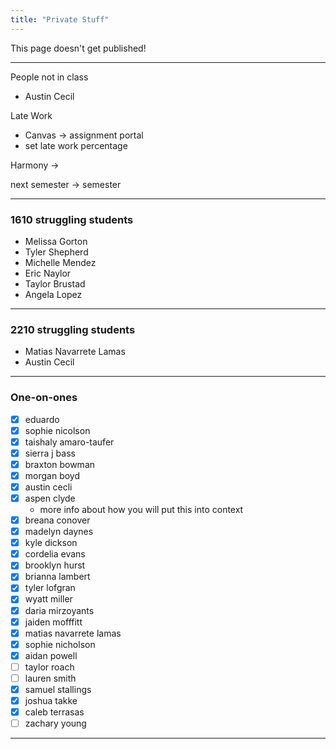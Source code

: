 ```yaml
---
title: "Private Stuff"
---
```


This page doesn't get published!


---
People not in class
- Austin Cecil


Late Work
- Canvas -> assignment portal
- set late work percentage


Harmony -> 

next semester -> semester 


---

### 1610 struggling students

- Melissa Gorton
- Tyler Shepherd
- Michelle Mendez
- Eric Naylor
- Taylor Brustad
- Angela Lopez


---
### 2210 struggling students
- Matias Navarrete Lamas
- Austin Cecil


---
### One-on-ones
- [x] eduardo
- [x] sophie nicolson
- [x] taishaly amaro-taufer
- [x] sierra j bass
- [x] braxton bowman
- [x] morgan boyd
- [x] austin cecli
- [x] aspen clyde
	- more info about how you will put this into context
- [x] breana conover
- [x] madelyn daynes
- [x] kyle dickson
- [x] cordelia evans
- [x] brooklyn hurst
- [x] brianna lambert
- [x] tyler lofgran
- [x] wyatt miller
- [x] daria mirzoyants
- [x] jaiden mofffitt
- [x] matias navarrete lamas
- [x] sophie nicholson
- [x] aidan powell
- [ ] taylor roach
- [ ] lauren smith
- [x] samuel stallings
- [x] joshua takke
- [x] caleb terrasas
- [ ] zachary young

---
